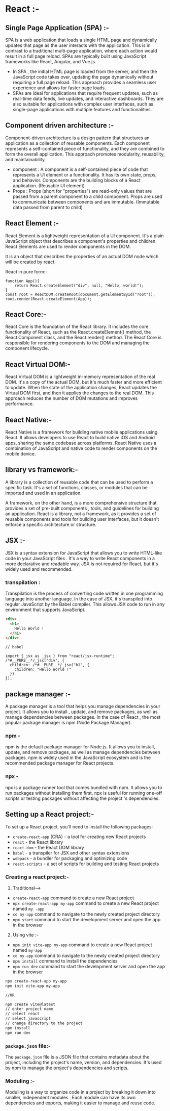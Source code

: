 # React :-
## Single Page Application (SPA) :-
SPA is a web application that loads a single HTML page and dynamically updates that page as the user interacts with the application. This is in contrast to a traditional multi-page application, where each action would result in a full page reload. SPAs are typically built using JavaScript frameworks like React, Angular, and Vue.js. 

- In SPA , the initial HTML page is loaded from the server, and then the JavaScript code takes over, updating the page dynamically without requiring a full page reload. This approach provides a seamless user experience and allows for faster page loads. 
- SPAs are ideal for applications that require frequent updates, such as real-time data feeds, live updates, and interactive dashboards. They are also suitable for applications with complex user interfaces, such as single-page applications with multiple features and functionalities. 

## Component driven architecture :-
Component-driven architecture is a design pattern that structures an application as a collection of reusable components. Each component represents a self-contained piece of functionality, and they are combined to form the overall application. This approach promotes modularity, reusability, and maintainability. 

- component : A component is a self-contained piece of code that represents a UI element or a functionality. It has its own state, props, and behavior. Components are the building blocks of a React application. (Reusable UI element)
- Props : Props (short for "properties") are read-only values that are passed from a parent component to a child component. Props are used to communicate between components and are immutable. (Immutable data passed from parent to child) 

## React Element :-
React Element is a lightweight representation of a UI component. It's a plain JavaScript object that describes a component's properties and children. React Elements are used to render components in the DOM. 

It is an object that describes the properties of an actual DOM node which will be created by react. 

React in pure form:-
```JS
function App(){
    return React.createElement("div", null, "Hello, world!");
}
const root = ReactDOM.createRoot(document.getElementById("root"));
root.render(React.createElement(App));

```

## React Core:-
React Core is the foundation of the React library. It includes the core functionality of React, such as the React.createElement() method, the React.Component class, and the React.render() method. The React Core is responsible for rendering components to the DOM and managing the component lifecycle. 

## React Virtual DOM:-
React Virtual DOM is a lightweight in-memory representation of the real DOM. It's a copy of the actual DOM, but it's much faster and more efficient to update. When the state of the application changes, React updates the Virtual DOM first, and then it applies the changes to the real DOM. This approach reduces the number of DOM mutations and improves performance. 

## React Native:-
React Native is a framework for building native mobile applications using React. It allows developers to use React to build native iOS and Android apps, sharing the same codebase across platforms. React Native uses a combination of JavaScript and native code to render components on the mobile device. 

## library vs framework:-
A library is a collection of reusable code that can be used to perform a specific task. It's a set of functions, classes, or modules that can be imported and used in an application. 

A framework, on the other hand, is a more comprehensive structure that provides a set of pre-built components , tools, and guidelines for building an application. React is a library, not a framework, as it provides a set of reusable components and tools for building user interfaces, but it doesn't enforce a specific architecture or structure.

## JSX :-
JSX is a syntax extension for JavaScript that allows you to write HTML-like code in your JavaScript files . It's a way to write React components in a more declarative and readable way. JSX is not required for React, but it's widely used and recommended. 

### transpilation :
Transpilation is the process of converting code written in one programming language into another language. In the case of JSX, it's transpiled into regular JavaScript by the Babel compiler. This allows JSX code to run in any environment that supports JavaScript. 

```HTML
<div>
  <h1>
    Hello World !
  </h1>
</div>
```
```JSX
// babel

import { jsx as _jsx } from "react/jsx-runtime";
/*#__PURE__*/_jsx("div", {
  children: /*#__PURE__*/_jsx("h1", {
    children: "Hello World !"
  })
});
```

## package manager :-
A package manager is a tool that helps you manage dependencies in your project. It allows you to install , update, and remove packages, as well as manage dependencies between packages. In the case of React , the most popular package manager is npm (Node Package Manager). 

### npm -
npm is the default package manager for Node.js. It allows you to install, update, and remove packages, as well as manage dependencies between packages. npm is widely used in the JavaScript ecosystem and is the recommended package manager for React projects.

### npx - 
npx is a package runner tool that comes bundled with npm. It allows you to run packages without installing them first. npx is useful for running one-off scripts or testing packages without affecting the project 's dependencies. 

## Setting up a React project:-
To set up a React project, you'll need to install the following packages:
- `create-react-app` (CRA) - a tool for creating new React projects
- `react` - the React library
- `react-dom` - the React DOM library
- `babel` - a transpiler for JSX and other syntax extensions
- `webpack` - a bundler for packaging and optimizing code
- `react-scripts` - a set of scripts for building and testing React projects

### Creating a react project:-
1. Traditional-->
- `create-react-app` command to create a new React project 
- `npx create-react-app my-app` command to create a new React project named `my -app` 
- `cd my-app` command to navigate to the newly created project directory 
- `npm start` command to start the development server and open the app in the browser 

2. Using vite :-
- `npm init vite-app my-app` command to create a new React project named `my-app ` 
- `cd my-app` command to navigate to the newly created project directory 
- `npm install` command to install the dependencies
- `npm run dev` command to start the development server and open the app in the browser 

```bash
npx create-react-app my-app
npm init vite-app my-app

//OR

npm create vite@latest
// enter project name
// select react
// select javascript
// change directory to the project
npm install
npm run dev

```

### `package.json` file:-
The `package.json` file is a JSON file that contains metadata about the project, including the project's name, version, and dependencies. It's used by npm to manage the project's dependencies and scripts. 

### Moduling :-
Moduling is a way to organize code in a project by breaking it down into smaller, independent modules . Each module can have its own dependencies and exports, making it easier to manage and reuse code. 

